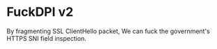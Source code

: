 # FuckDPI v2
By fragmenting SSL ClientHello packet, We can fuck the government's HTTPS SNI field inspection.
